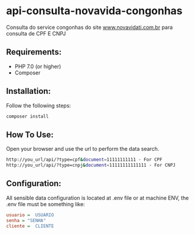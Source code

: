 # api-consulta-novavida-congonhas
Consulta do service congonhas do site www.novavidati.com.br para consulta de CPF E CNPJ

## Requirements:
- PHP 7.0 (or higher)
- Composer

## Installation:

Follow the following steps:

```bash
composer install
```

## How To Use:

Open your browser and use the url to perform the data search.

```bash
http://you_url/api/?type=cpf&document=11111111111 - For CPF
http://you_url/api/?type=cnpj&document=11111111111111 - For CNPJ
```

## Configuration:

All sensible data configuration is located at .env file or at machine ENV, the .env file must be something like:

```ini
usuario =  USUARIO
senha = "SENHA"
cliente =  CLIENTE
```



